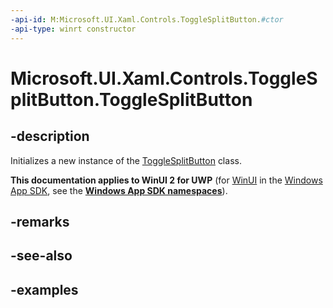 ```yaml
---
-api-id: M:Microsoft.UI.Xaml.Controls.ToggleSplitButton.#ctor
-api-type: winrt constructor
---
```

<!-- Method syntax.
public ToggleSplitButton.ToggleSplitButton()
-->

# Microsoft.UI.Xaml.Controls.ToggleSplitButton.ToggleSplitButton


## -description

Initializes a new instance of the [ToggleSplitButton](togglesplitbutton.md) class.


**This documentation applies to WinUI 2 for UWP** (for [WinUI](/windows/apps/winui/winui3/) in the [Windows App SDK](/windows/apps/windows-app-sdk/), see the **[Windows App SDK namespaces](/windows/windows-app-sdk/api/winrt/)**).

## -remarks


## -see-also


## -examples


